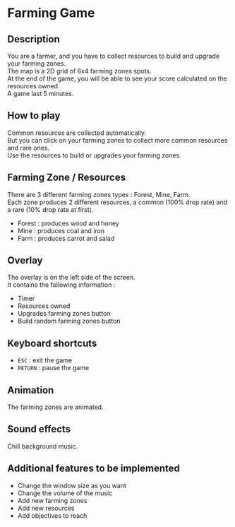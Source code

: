 # Farming Game

## Description
You are a farmer, and you have to collect resources to build and upgrade your farming zones.\
The map is a 2D grid of 6x4 farming zones spots.\
At the end of the game, you will be able to see your score calculated on the resources owned.\
A game last 5 minutes.

## How to play
Common resources are collected automatically.\
But you can click on your farming zones to collect more common resources and rare ones.\
Use the resources to build or upgrades your farming zones.

## Farming Zone / Resources
There are 3 different farming zones types : Forest, Mine, Farm.\
Each zone produces 2 different resources, a common (100% drop rate) and a rare (10% drop rate at first).
- Forest : produces wood and honey
- Mine : produces coal and iron
- Farm : produces carrot and salad

## Overlay
The overlay is on the left side of the screen.\
It contains the following information :
- Timer
- Resources owned
- Upgrades farming zones button
- Build random farming zones button

## Keyboard shortcuts
- `ESC` : exit the game
- `RETURN` : pause the game

## Animation
The farming zones are animated.

## Sound effects
Chill background music.

## Additional features to be implemented
- Change the window size as you want
- Change the volume of the music
- Add new farming zones
- Add new resources
- Add objectives to reach